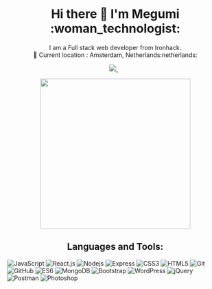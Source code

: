 <h1 align='center'>
  Hi there 👋 I'm Megumi :woman_technologist:
</h1>

<p align='center'>
  I am a Full stack web developer from Ironhack.<br>
  📍 Current location : Amsterdam, Netherlands:netherlands: 
</p>

<p align='center'>
  <a href="https://www.linkedin.com/in/megumi-kawagoe-88j/">
    <img src="https://img.shields.io/badge/linkedin-%230077B5.svg?&style=for-the-badge&logo=linkedin&logoColor=white" />
  </a>&nbsp;&nbsp;
</p>




<p align='center'>
  <a href="#"><img src="https://github-readme-stats.vercel.app/api?username=Megumikawa&show_icons=true&count_private=true&theme=radical" width="350"></a>
</p>

<h2 align='center'>Languages and Tools:</h2>
  
![JavaScript](https://img.shields.io/badge/JavaScript-F7DF1E?logo=javascript&logoColor=black)
![React.js](https://img.shields.io/badge/React-20232A?logo=react&logoColor=61DAFB)
![Nodejs](https://img.shields.io/badge/Node.js-43853D?logo=node-dot-js&logoColor=white)
![Express](https://img.shields.io/badge/Express.js-000000?logo=express&logoColor=white)
![CSS3](https://img.shields.io/badge/CSS3-1572B6?logo=css3&logoColor=white)
![HTML5](https://img.shields.io/badge/HTML5-E34F26?logo=html5&logoColor=white)
![Git](https://img.shields.io/badge/Git-F05032?logo=git&logoColor=white)
![GitHub](https://img.shields.io/badge/GitHub-100000?logo=github&logoColor=white)
![ES6](https://img.shields.io/badge/-ES6-orange?)
![MongoDB](https://img.shields.io/badge/MongoDB-4EA94B?logo=mongodb&logoColor=white)
![Bootstrap](https://img.shields.io/badge/Bootstrap-563D7C?logo=bootstrap&logoColor=white)
![WordPress](https://img.shields.io/badge/Wordpress-21759B?logo=wordpress&logoColor=white)
![jQuery](https://img.shields.io/badge/jQuery-0769AD?logo=jquery&logoColor=white)
![Postman](https://img.shields.io/badge/Postman-FF6C37?logo=Postman&logoColor=white)
![Photoshop](https://img.shields.io/badge/Adobe%20Photoshop-31A8FF?logo=Adobe%20Photoshop&logoColor=black)


